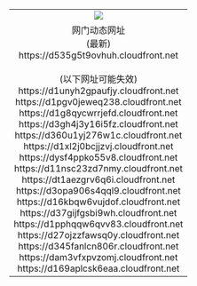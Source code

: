 ﻿<table>
  <tr></tr>
  <tr><td colspan=2 align=center><img src="https://d535g5t9ovhuh.cloudfront.net/Up/oGate.jpg" /></td></tr>
  <tr><td colspan=2 align=center>网门动态网址<br/>(最新)
<br>https://d535g5t9ovhuh.cloudfront.net
<br/><br/>(以下网址可能失效)
<br>https://d1unyh2gpaufjy.cloudfront.net
<br>https://d1pgv0jeweq238.cloudfront.net
<br>https://d1g8qycwrrjefd.cloudfront.net
<br>https://d3gh4j3y16i5fz.cloudfront.net
<br>https://d360u1yj276w1c.cloudfront.net
<br>https://d1xl2j0bcjjzvj.cloudfront.net
<br>https://dysf4ppko55v8.cloudfront.net
<br>https://d11nsc23zd7nmy.cloudfront.net
<br>https://dt1aezgrv6q6i.cloudfront.net
<br>https://d3opa906s4qql9.cloudfront.net
<br>https://d16kbqw6vujdof.cloudfront.net
<br>https://d37gijfgsbi9wh.cloudfront.net
<br>https://d1pphqqw6qvv83.cloudfront.net
<br>https://d27ojzzfawsq0y.cloudfront.net
<br>https://d345fanlcn806r.cloudfront.net
<br>https://dam3vfxpvzomj.cloudfront.net
<br>https://d169aplcsk6eaa.cloudfront.net
    </td>
  </tr>
</table>
